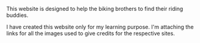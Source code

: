 This website is designed to help the biking brothers to find their riding buddies. 


I have created this website only for my learning purpose. I'm attaching the links for all the images used to give credits for the respective sites.
